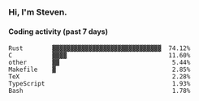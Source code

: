 ### Hi, I'm Steven.

#### Coding activity (past 7 days)
```
Rust        ▓▓▓▓▓▓▓▓▓▓▓▓▓▓▓▓▓▓▓▓▓▓▓▓▓▓▓▓▓▓  74.12%
C           ▓▓▓▓                            11.60%
other       ▓▓                               5.44%
Makefile    ▓                                2.85%
TeX                                          2.28%
TypeScript                                   1.93%
Bash                                         1.78%
```
